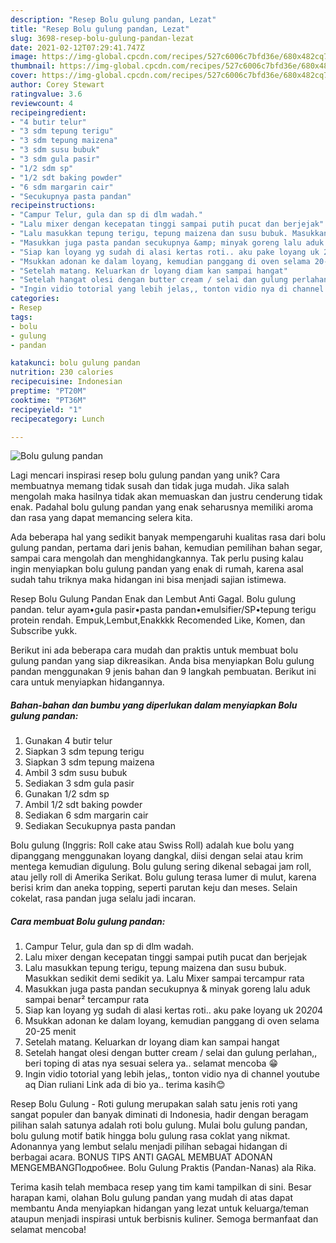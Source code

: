 ```yaml
---
description: "Resep Bolu gulung pandan, Lezat"
title: "Resep Bolu gulung pandan, Lezat"
slug: 3698-resep-bolu-gulung-pandan-lezat
date: 2021-02-12T07:29:41.747Z
image: https://img-global.cpcdn.com/recipes/527c6006c7bfd36e/680x482cq70/bolu-gulung-pandan-foto-resep-utama.jpg
thumbnail: https://img-global.cpcdn.com/recipes/527c6006c7bfd36e/680x482cq70/bolu-gulung-pandan-foto-resep-utama.jpg
cover: https://img-global.cpcdn.com/recipes/527c6006c7bfd36e/680x482cq70/bolu-gulung-pandan-foto-resep-utama.jpg
author: Corey Stewart
ratingvalue: 3.6
reviewcount: 4
recipeingredient:
- "4 butir telur"
- "3 sdm tepung terigu"
- "3 sdm tepung maizena"
- "3 sdm susu bubuk"
- "3 sdm gula pasir"
- "1/2 sdm sp"
- "1/2 sdt baking powder"
- "6 sdm margarin cair"
- "Secukupnya pasta pandan"
recipeinstructions:
- "Campur Telur, gula dan sp di dlm wadah."
- "Lalu mixer dengan kecepatan tinggi sampai putih pucat dan berjejak"
- "Lalu masukkan tepung terigu, tepung maizena dan susu bubuk. Masukkan sedikit demi sedikit ya. Lalu Mixer sampai tercampur rata"
- "Masukkan juga pasta pandan secukupnya &amp; minyak goreng lalu aduk sampai benar² tercampur rata"
- "Siap kan loyang yg sudah di alasi kertas roti.. aku pake loyang uk 20*20*4"
- "Msukkan adonan ke dalam loyang, kemudian panggang di oven selama 20-25 menit"
- "Setelah matang. Keluarkan dr loyang diam kan sampai hangat"
- "Setelah hangat olesi dengan butter cream / selai dan gulung perlahan,, beri toping di atas nya sesuai selera ya.. selamat mencoba 😁"
- "Ingin vidio totorial yang lebih jelas,, tonton vidio nya di channel youtube aq Dian ruliani Link ada di bio ya.. terima kasih😊"
categories:
- Resep
tags:
- bolu
- gulung
- pandan

katakunci: bolu gulung pandan 
nutrition: 230 calories
recipecuisine: Indonesian
preptime: "PT20M"
cooktime: "PT36M"
recipeyield: "1"
recipecategory: Lunch

---
```



![Bolu gulung pandan](https://img-global.cpcdn.com/recipes/527c6006c7bfd36e/680x482cq70/bolu-gulung-pandan-foto-resep-utama.jpg)

Lagi mencari inspirasi resep bolu gulung pandan yang unik? Cara membuatnya memang tidak susah dan tidak juga mudah. Jika salah mengolah maka hasilnya tidak akan memuaskan dan justru cenderung tidak enak. Padahal bolu gulung pandan yang enak seharusnya memiliki aroma dan rasa yang dapat memancing selera kita.

Ada beberapa hal yang sedikit banyak mempengaruhi kualitas rasa dari bolu gulung pandan, pertama dari jenis bahan, kemudian pemilihan bahan segar, sampai cara mengolah dan menghidangkannya. Tak perlu pusing kalau ingin menyiapkan bolu gulung pandan yang enak di rumah, karena asal sudah tahu triknya maka hidangan ini bisa menjadi sajian istimewa.

Resep Bolu Gulung Pandan Enak dan Lembut Anti Gagal. Bolu gulung pandan. telur ayam•gula pasir•pasta pandan•emulsifier/SP•tepung terigu protein rendah. Empuk,Lembut,Enakkkk Recomended Like, Komen, dan Subscribe yukk.


Berikut ini ada beberapa cara mudah dan praktis untuk membuat bolu gulung pandan yang siap dikreasikan. Anda bisa menyiapkan Bolu gulung pandan menggunakan 9 jenis bahan dan 9 langkah pembuatan. Berikut ini cara untuk menyiapkan hidangannya.

<!--inarticleads1-->

##### Bahan-bahan dan bumbu yang diperlukan dalam menyiapkan Bolu gulung pandan:

1. Gunakan 4 butir telur
1. Siapkan 3 sdm tepung terigu
1. Siapkan 3 sdm tepung maizena
1. Ambil 3 sdm susu bubuk
1. Sediakan 3 sdm gula pasir
1. Gunakan 1/2 sdm sp
1. Ambil 1/2 sdt baking powder
1. Sediakan 6 sdm margarin cair
1. Sediakan Secukupnya pasta pandan


Bolu gulung (Inggris: Roll cake atau Swiss Roll) adalah kue bolu yang dipanggang menggunakan loyang dangkal, diisi dengan selai atau krim mentega kemudian digulung. Bolu gulung sering dikenal sebagai jam roll, atau jelly roll di Amerika Serikat. Bolu gulung terasa lumer di mulut, karena berisi krim dan aneka topping, seperti parutan keju dan meses. Selain cokelat, rasa pandan juga selalu jadi incaran. 

<!--inarticleads2-->

##### Cara membuat Bolu gulung pandan:

1. Campur Telur, gula dan sp di dlm wadah.
1. Lalu mixer dengan kecepatan tinggi sampai putih pucat dan berjejak
1. Lalu masukkan tepung terigu, tepung maizena dan susu bubuk. Masukkan sedikit demi sedikit ya. Lalu Mixer sampai tercampur rata
1. Masukkan juga pasta pandan secukupnya &amp; minyak goreng lalu aduk sampai benar² tercampur rata
1. Siap kan loyang yg sudah di alasi kertas roti.. aku pake loyang uk 20*20*4
1. Msukkan adonan ke dalam loyang, kemudian panggang di oven selama 20-25 menit
1. Setelah matang. Keluarkan dr loyang diam kan sampai hangat
1. Setelah hangat olesi dengan butter cream / selai dan gulung perlahan,, beri toping di atas nya sesuai selera ya.. selamat mencoba 😁
1. Ingin vidio totorial yang lebih jelas,, tonton vidio nya di channel youtube aq Dian ruliani Link ada di bio ya.. terima kasih😊


Resep Bolu Gulung - Roti gulung merupakan salah satu jenis roti yang sangat populer dan banyak diminati di Indonesia, hadir dengan beragam pilihan salah satunya adalah roti bolu gulung. Mulai bolu gulung pandan, bolu gulung motif batik hingga bolu gulung rasa coklat yang nikmat. Adonannya yang lembut selalu menjadi pilihan sebagai hidangan di berbagai acara. BONUS TIPS ANTI GAGAL MEMBUAT ADONAN MENGEMBANGПодробнее. Bolu Gulung Praktis (Pandan-Nanas) ala Rika. 

Terima kasih telah membaca resep yang tim kami tampilkan di sini. Besar harapan kami, olahan Bolu gulung pandan yang mudah di atas dapat membantu Anda menyiapkan hidangan yang lezat untuk keluarga/teman ataupun menjadi inspirasi untuk berbisnis kuliner. Semoga bermanfaat dan selamat mencoba!
